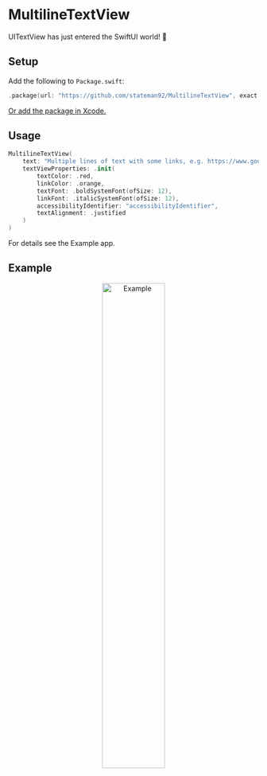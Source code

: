 # MultilineTextView
UITextView has just entered the SwiftUI world! 👀

## Setup

Add the following to `Package.swift`:

```swift
.package(url: "https://github.com/stateman92/MultilineTextView", exact: .init(0, 0, 3))
```

[Or add the package in Xcode.](https://developer.apple.com/documentation/xcode/adding-package-dependencies-to-your-app)

## Usage

```swift
MultilineTextView(
    text: "Multiple lines of text with some links, e.g. https://www.google.com, which should be broken into multiple lines at the end of the screen. I just add some more words to make sure that even on larger devices that can be tested too. And here is another link https://www.facebook.com too",
    textViewProperties: .init(
        textColor: .red,
        linkColor: .orange,
        textFont: .boldSystemFont(ofSize: 12),
        linkFont: .italicSystemFont(ofSize: 12),
        accessibilityIdentifier: "accessibilityIdentifier",
        textAlignment: .justified
    )
)
```

For details see the Example app.

## Example

<p style="text-align:center;"><img src="https://github.com/stateman92/MultilineTextView/blob/main/Resources/screenshot.png?raw=true" width="50%" alt="Example"></p>
